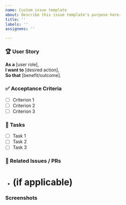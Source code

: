 ```yaml
---
name: Custom issue template
about: Describe this issue template's purpose here.
title: ''
labels: ''
assignees: ''

---
```


### 🏆 User Story  
**As a** [user role],  
**I want to** [desired action],  
**So that** [benefit/outcome].  

### ✅ Acceptance Criteria  
- [ ] Criterion 1  
- [ ] Criterion 2  
- [ ] Criterion 3  

### 📌 Tasks  
- [ ] Task 1  
- [ ] Task 2  
- [ ] Task 3  

### 📂 Related Issues / PRs  
- # (if applicable)  

<!-- Add any other context here. -->


### Screenshots
<!-- If applicable, add a few screenshots after finishing the story. -->
